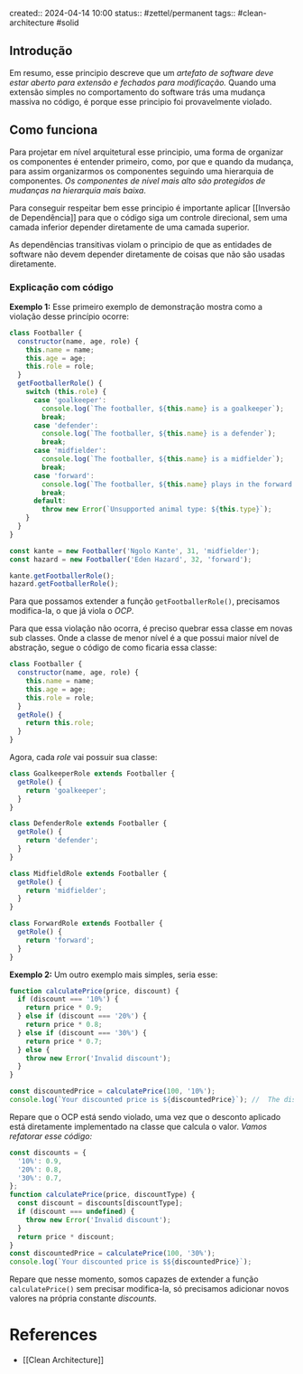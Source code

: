 created:: 2024-04-14 10:00
status:: #zettel/permanent 
tags::  #clean-architecture #solid
## Introdução
Em resumo, esse principio descreve que um *artefato de software deve estar aberto para extensão e fechados para modificação.* Quando uma extensão simples no comportamento do software trás uma mudança massiva no código, é porque esse principio foi provavelmente violado.
## Como funciona
Para projetar em nível arquitetural esse principio, uma forma de organizar os componentes é entender primeiro, como, por que e quando da mudança, para assim organizarmos os componentes seguindo uma hierarquia de componentes. *Os componentes de nível mais alto são protegidos de mudanças na hierarquia mais baixa*.

Para conseguir respeitar bem esse principio é importante aplicar [[Inversão de Dependência]] para que o código siga um controle direcional, sem uma camada inferior depender diretamente de uma camada superior.

As dependências transitivas violam o principio de que as entidades de software não devem depender diretamente de coisas que não são usadas diretamente.

### Explicação com código
**Exemplo 1:** Esse primeiro exemplo de demonstração mostra como a violação desse princípio ocorre:
```js
class Footballer {
  constructor(name, age, role) {
    this.name = name;
    this.age = age;
    this.role = role;
  }
  getFootballerRole() {
    switch (this.role) {
      case 'goalkeeper':
        console.log(`The footballer, ${this.name} is a goalkeeper`);
        break;
      case 'defender':
        console.log(`The footballer, ${this.name} is a defender`);
        break;
      case 'midfielder':
        console.log(`The footballer, ${this.name} is a midfielder`);
        break;
      case 'forward':
        console.log(`The footballer, ${this.name} plays in the forward line`);
        break;
      default:
        throw new Error(`Unsupported animal type: ${this.type}`);
    }
  }
}

const kante = new Footballer('Ngolo Kante', 31, 'midfielder');
const hazard = new Footballer('Eden Hazard', 32, 'forward');

kante.getFootballerRole();
hazard.getFootballerRole();
```
Para que possamos extender a função `getFootballerRole()`, precisamos modifica-la, o que já viola o *OCP*.

Para que essa violação não ocorra, é preciso quebrar essa classe em novas sub classes. Onde a classe de menor nível é a que possui maior nível de abstração, segue o código de como ficaria essa classe:
```js
class Footballer {
  constructor(name, age, role) {
    this.name = name;
    this.age = age;
    this.role = role;
  }
  getRole() {
    return this.role;
  }
}
```

Agora, cada *role* vai possuir sua classe:

```js
class GoalkeeperRole extends Footballer {
  getRole() {
    return 'goalkeeper';
  }
}

class DefenderRole extends Footballer {
  getRole() {
    return 'defender';
  }
}

class MidfieldRole extends Footballer {
  getRole() {
    return 'midfielder';
  }
}

class ForwardRole extends Footballer {
  getRole() {
    return 'forward';
  }
}
```

**Exemplo 2:** Um outro exemplo mais simples, seria esse:
```js
function calculatePrice(price, discount) {
  if (discount === '10%') {
    return price * 0.9;
  } else if (discount === '20%') {
    return price * 0.8;
  } else if (discount === '30%') {
    return price * 0.7;
  } else {
    throw new Error('Invalid discount');
  }
}

const discountedPrice = calculatePrice(100, '10%');
console.log(`Your discounted price is ${discountedPrice}`); //  The discount you get is 90
```
Repare que o OCP está sendo violado, uma vez que o desconto aplicado está diretamente implementado na classe que calcula o valor. 
*Vamos refatorar esse código:*
```js
const discounts = {
  '10%': 0.9,
  '20%': 0.8,
  '30%': 0.7,
};
function calculatePrice(price, discountType) {
  const discount = discounts[discountType];
  if (discount === undefined) {
    throw new Error('Invalid discount');
  }
  return price * discount;
}
const discountedPrice = calculatePrice(100, '30%');
console.log(`Your discounted price is $${discountedPrice}`);
```
Repare que nesse momento, somos capazes de extender a função `calculatePrice()` sem precisar modifica-la, só precisamos adicionar novos valores na própria constante *discounts*.
# References 
- [[Clean Architecture]]